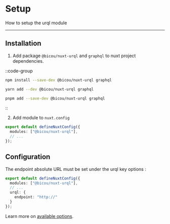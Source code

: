 # Setup

How to setup the urql module

---

## Installation

1. Add package `@bicou/nuxt-urql` and `graphql` to nuxt project dependencies.

::code-group
```bash [npm]
npm install --save-dev @bicou/nuxt-urql graphql
```

```bash [yarn]
yarn add --dev @bicou/nuxt-urql graphql
```

```bash [pnpm]
pnpm add --save-dev @bicou/nuxt-urql graphql
```
::


2. Add module to `nuxt.config`

```typescript [nuxt.config]
export default defineNuxtConfig({
  modules: ["@bicou/nuxt-urql"],
  // ...
});
```

## Configuration

The endpoint absolute URL must be set under the urql key options :

```typescript [nuxt.config]
export default defineNuxtConfig({
  modules: ["@bicou/nuxt-urql"],
  // ...
  urql: {
    endpoint: "http://"
  }
});
```

Learn more on [available options](/guide/options).
